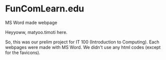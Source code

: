 # FunComLearn.edu

MS Word made webpage

Heyyoww, matyoo.timoti here.

So, this was our prelim project for IT 100 (Introduction to Computing).
Each webpages were made with MS Word. We didn't use any html codes (except for the favicons). 
